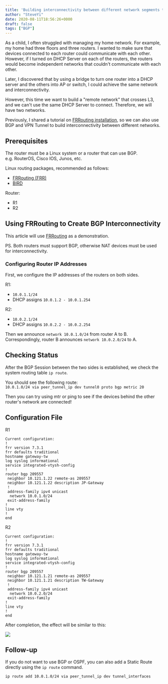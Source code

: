 ```yaml
---
title: 'Building interconnectivity between different network segments through BGP'
author: "SteveYi"
date: 2020-08-11T18:56:26+0000
draft: false
tags: ["BGP"]
---
```


As a child, I often struggled with managing my home network. For example, my home had three floors and three routers. I wanted to make sure that devices connected to each router could communicate with each other. However, if I turned on DHCP Server on each of the routers, the routers would become independent networks that couldn't communicate with each other.

Later, I discovered that by using a bridge to turn one router into a DHCP server and the others into AP or switch, I could achieve the same network and interconnectivity. 

However, this time we want to build a "remote network" that crosses L3, and we can't use the same DHCP Server to connect. Therefore, we will have two networks.

Previously, I shared a tutorial on [FRRouting installation](https://blog.steveyi.net/posts/frrouting-install/), so we can also use BGP and VPN Tunnel to build interconnectivity between different networks.

## Prerequisites

The router must be a Linux system or a router that can use BGP.  
e.g. RouterOS, Cisco IOS, Junos, etc.

Linux routing packages, recommended as follows:
- [FRRouting (FRR)](https://frrouting.org/)
- [BIRD](https://bird.network.cz/)

Router:
- R1
- R2

## Using FRRouting to Create BGP Interconnectivity

This article will use [FRRouting](https://frrouting.org/) as a demonstration.

PS. Both routers must support BGP, otherwise NAT devices must be used for interconnectivity.

### Configuring Router IP Addresses

First, we configure the IP addresses of the routers on both sides.

R1:
- `10.0.1.1/24`
- DHCP assigns `10.0.1.2 - 10.0.1.254`

R2:
- `10.0.2.1/24`
- DHCP assigns `10.0.2.2 - 10.0.2.254`

Then we announce `network 10.0.1.0/24` from router A to B. Correspondingly, router B announces `network 10.0.2.0/24` to A.

## Checking Status

After the BGP Session between the two sides is established, we check the system routing table `ip route`.

You should see the following route:  
`10.0.1.0/24 via peer_tunnel_ip dev tunnel0 proto bgp metric 20`

Then you can try using mtr or ping to see if the devices behind the other router's network are connected!

## Configuration File

R1

```
Current configuration:
!
frr version 7.3.1
frr defaults traditional
hostname gateway-tw
log syslog informational
service integrated-vtysh-config
!
router bgp 209557
 neighbor 10.121.1.22 remote-as 209557
 neighbor 10.121.1.22 description JP-Gateway
 !
 address-family ipv4 unicast
  network 10.0.1.0/24
 exit-address-family
!
line vty
!
end
```

R2

```
Current configuration:
!
frr version 7.3.1
frr defaults traditional
hostname gateway-tw
log syslog informational
service integrated-vtysh-config
!
router bgp 209557
 neighbor 10.121.1.21 remote-as 209557
 neighbor 10.121.1.21 description TW-Gateway
 !
 address-family ipv4 unicast
  network 10.0.2.0/24
 exit-address-family
!
line vty
!
end
```

After completion, the effect will be similar to this:

![](https://static-a1.steveyi.net/media/blog/2020081118552052.png)

## Follow-up

If you do not want to use BGP or OSPF, you can also add a Static Route directly using the `ip route` command.

```shell
ip route add 10.0.1.0/24 via peer_tunnel_ip dev tunnel_interfaces
```
